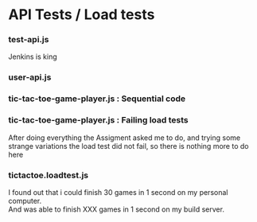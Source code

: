 API Tests / Load tests
=======

### test-api.js
Jenkins is king

### user-api.js


### tic-tac-toe-game-player.js : Sequential code
 
### tic-tac-toe-game-player.js : Failing load tests
After doing everything the Assigment asked me to do, and trying some strange variations the load test did not fail, so there is nothing more to do here 

### tictactoe.loadtest.js
I found out that i could finish 30 games in 1 second on my personal computer.  
And was able to finish XXX games in 1 second on my build server.
